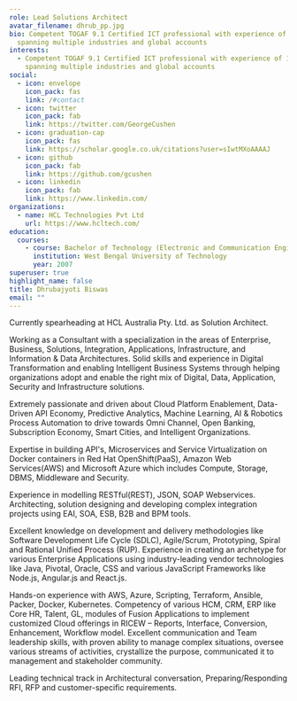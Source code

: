 ```yaml
---
role: Lead Solutions Architect
avatar_filename: dhrub_pp.jpg
bio: Competent TOGAF 9.1 Certified ICT professional with experience of 14+ years
  spanning multiple industries and global accounts
interests:
  - Competent TOGAF 9.1 Certified ICT professional with experience of 14+ years
    spanning multiple industries and global accounts
social:
  - icon: envelope
    icon_pack: fas
    link: /#contact
  - icon: twitter
    icon_pack: fab
    link: https://twitter.com/GeorgeCushen
  - icon: graduation-cap
    icon_pack: fas
    link: https://scholar.google.co.uk/citations?user=sIwtMXoAAAAJ
  - icon: github
    icon_pack: fab
    link: https://github.com/gcushen
  - icon: linkedin
    icon_pack: fab
    link: https://www.linkedin.com/
organizations:
  - name: HCL Technologies Pvt Ltd
    url: https://www.hcltech.com/
education:
  courses:
    - course: Bachelor of Technology (Electronic and Communication Engineering)
      institution: West Bengal University of Technology
      year: 2007
superuser: true
highlight_name: false
title: Dhrubajyoti Biswas
email: ""
---
```

Currently spearheading at HCL Australia Pty. Ltd. as Solution Architect.


Working as a Consultant with a specialization in the areas of Enterprise, Business, Solutions, Integration, Applications, Infrastructure, and Information & Data Architectures.
 Solid skills and experience in Digital Transformation and enabling Intelligent Business Systems through helping organizations adopt and enable the right mix of Digital, Data, Application, Security and Infrastructure solutions.


Extremely passionate and driven about Cloud Platform Enablement, Data-Driven API Economy, Predictive Analytics, Machine Learning, AI & Robotics Process Automation to drive towards Omni Channel, Open Banking, Subscription Economy, Smart Cities, and Intelligent Organizations.


Expertise in building API's, Microservices and Service Virtualization on Docker containers in Red Hat OpenShift(PaaS), Amazon Web Services(AWS) and Microsoft Azure which includes Compute, Storage, DBMS, Middleware and Security.


Experience in modelling RESTful(REST), JSON, SOAP Webservices. Architecting, solution designing and developing complex integration projects using EAI, SOA, ESB, B2B and BPM tools. 


Excellent knowledge on development and delivery methodologies like Software Development Life Cycle (SDLC), Agile/Scrum, Prototyping, Spiral and Rational Unified Process (RUP).
Experience in creating an archetype for various Enterprise Applications using industry-leading vendor technologies like Java, Pivotal, Oracle, CSS and various JavaScript Frameworks like Node.js, Angular.js and React.js.


Hands-on experience with AWS, Azure, Scripting, Terraform, Ansible, Packer, Docker, Kubernetes.
Competency of various HCM, CRM, ERP like Core HR, Talent, GL, modules of Fusion Applications to implement customized Cloud offerings in RICEW – Reports, Interface, Conversion, Enhancement, Workflow model.
Excellent communication and Team leadership skills, with proven ability to manage complex situations, oversee various streams of activities, crystallize the purpose, communicated it to management and stakeholder community.


Leading technical track in Architectural conversation, Preparing/Responding RFI, RFP and customer-specific requirements.